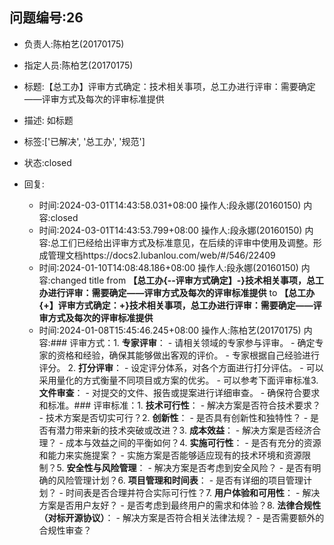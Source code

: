 ## 问题编号:26
- 负责人:陈柏艺(20170175)
- 指定人员:陈柏艺(20170175)
- 标题:【总工办】评审方式确定：技术相关事项，总工办进行评审：需要确定——评审方式及每次的评审标准提供
- 描述:
如标题

- 标签:['已解决', '总工办', '规范']
- 状态:closed
- 回复:
    - 时间:2024-03-01T14:43:58.031+08:00
      操作人:段永娜(20160150)
      内容:closed
    - 时间:2024-03-01T14:43:53.799+08:00
      操作人:段永娜(20160150)
      内容:总工们已经给出评审方式及标准意见，在后续的评审中使用及调整。形成管理文档https://docs2.lubanlou.com/web/#/546/22409
    - 时间:2024-01-10T14:08:48.186+08:00
      操作人:段永娜(20160150)
      内容:changed title from **【总工办{--评审方式确定】-}技术相关事项，总工办进行评审：需要确定——评审方式及每次的评审标准提供** to **【总工办{+】评审方式确定：+}技术相关事项，总工办进行评审：需要确定——评审方式及每次的评审标准提供**
    - 时间:2024-01-08T15:45:46.245+08:00
      操作人:陈柏艺(20170175)
      内容:### 评审方式：1. **专家评审**：   - 请相关领域的专家参与评审。   - 确定专家的资格和经验，确保其能够做出客观的评价。   - 专家根据自己经验进行评分。   2. **打分评审**：   - 设定评分体系，对各个方面进行打分评估。   - 可以采用量化的方式衡量不同项目或方案的优劣。   - 可以参考下面评审标准3. **文件审查**：   - 对提交的文件、报告或提案进行详细审查。   - 确保符合要求和标准。### 评审标准：1. **技术可行性**：   - 解决方案是否符合技术要求？   - 技术方案是否切实可行？2. **创新性**：   - 是否具有创新性和独特性？   - 是否有潜力带来新的技术突破或改进？3. **成本效益**：   - 解决方案是否经济合理？   - 成本与效益之间的平衡如何？4. **实施可行性**：   - 是否有充分的资源和能力来实施提案？   - 实施方案是否能够适应现有的技术环境和资源限制？5. **安全性与风险管理**：   - 解决方案是否考虑到安全风险？   - 是否有明确的风险管理计划？6. **项目管理和时间表**：   - 是否有详细的项目管理计划？   - 时间表是否合理并符合实际可行性？7. **用户体验和可用性**：   - 解决方案是否用户友好？   - 是否考虑到最终用户的需求和体验？8. **法律合规性（对标开源协议）**：   - 解决方案是否符合相关法律法规？   - 是否需要额外的合规性审查？